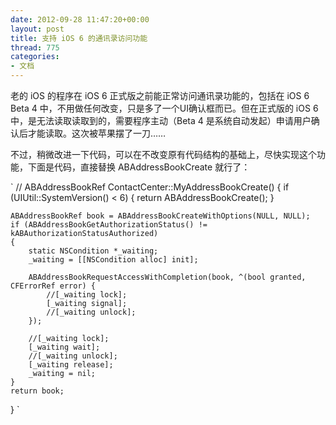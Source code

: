 ```yaml
---
date: 2012-09-28 11:47:20+00:00
layout: post
title: 支持 iOS 6 的通讯录访问功能
thread: 775
categories:
- 文档
---
```


老的 iOS 的程序在 iOS 6 正式版之前能正常访问通讯录功能的，包括在 iOS 6 Beta 4 中，不用做任何改变，只是多了一个UI确认框而已。但在正式版的 iOS 6 中，是无法读取读取到的，需要程序主动（Beta 4 是系统自动发起）申请用户确认后才能读取。这次被苹果摆了一刀……

不过，稍微改进一下代码，可以在不改变原有代码结构的基础上，尽快实现这个功能，下面是代码，直接替换 ABAddressBookCreate 就行了：

<!-- more -->

`
//
ABAddressBookRef ContactCenter::MyAddressBookCreate()
{
	if (UIUtil::SystemVersion() < 6)
	{
		return ABAddressBookCreate();
	}
	
	ABAddressBookRef book = ABAddressBookCreateWithOptions(NULL, NULL);
	if (ABAddressBookGetAuthorizationStatus() != kABAuthorizationStatusAuthorized)
	{
		static NSCondition *_waiting;
		_waiting = [[NSCondition alloc] init];

		ABAddressBookRequestAccessWithCompletion(book, ^(bool granted, CFErrorRef error) {
			//[_waiting lock];
			[_waiting signal];
			//[_waiting unlock];
		});
		
		//[_waiting lock];
		[_waiting wait];
		//[_waiting unlock];
		[_waiting release];
		_waiting = nil;
	}
	return book;
}
`
